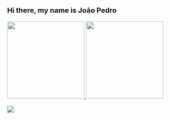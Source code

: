 ### Hi there, my name is João Pedro 

<div>
  <a href="https://github.com/Joaomakuch">
  <img height="180em" src="https://github-readme-stats.vercel.app/api?username=Joaomakuch&show_icons=true&theme=dark&include_all_commits=true&count_private=true"/>
  <img height="180em" src="https://github-readme-stats.vercel.app/api/top-langs/?username=Joaomakuch&layout=compact&langs_count=7&theme=dark"/>
</div>
  
  <a href="https://www.instagram.com/joaomakuch/" target="_blank"><img src="https://img.shields.io/badge/-Instagram-%23E4405F?style=for-the-badge&logo=instagram&logoColor=white" target="_blank"></a>

  
